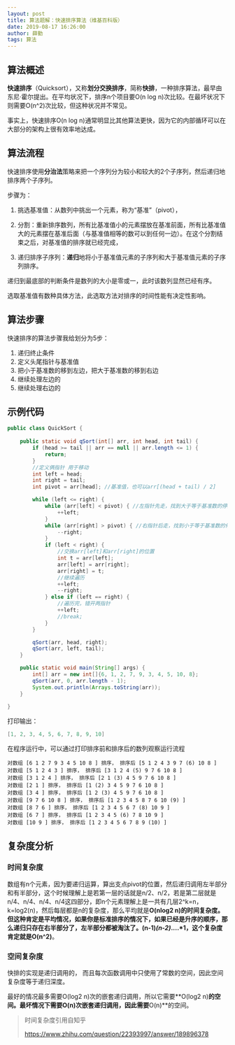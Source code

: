 ```yaml
---
layout: post
title: 算法题解：快速排序算法（维基百科版）
date: 2019-08-17 16:26:00
author: 薛勤
tags: 算法
---
```

## 算法概述

**快速排序**（Quicksort），又称**划分交换排序**，简称**快排**，一种排序算法，最早由东尼·霍尔提出。在平均状况下，排序n个项目要O(n log n)次比较。在最坏状况下则需要O(n^2)次比较，但这种状况并不常见。

事实上，快速排序O(n log n)通常明显比其他算法更快，因为它的内部循环可以在大部分的架构上很有效率地达成。

## 算法流程

快速排序使用**分治法**策略来把一个序列分为较小和较大的2个子序列，然后递归地排序两个子序列。

步骤为：

1. 挑选基准值：从数列中挑出一个元素，称为“基准”（pivot），

2. 分割：重新排序数列，所有比基准值小的元素摆放在基准前面，所有比基准值大的元素摆在基准后面（与基准值相等的数可以到任何一边）。在这个分割结束之后，对基准值的排序就已经完成，

3. 递归排序子序列：**递归**地将小于基准值元素的子序列和大于基准值元素的子序列排序。

递归到最底部的判断条件是数列的大小是零或一，此时该数列显然已经有序。

选取基准值有数种具体方法，此选取方法对排序的时间性能有决定性影响。

## 算法步骤

快速排序的算法步骤我给划分为5步：

1. 递归终止条件
2. 定义头尾指针与基准值
3. 把小于基准数的移到左边，把大于基准数的移到右边
4. 继续处理左边的
5. 继续处理右边的

## 示例代码

```java
public class QuickSort {
  
    public static void qSort(int[] arr, int head, int tail) {
        if (head >= tail || arr == null || arr.length <= 1) {
            return;
        }
        //定义俩指针 用于移动
        int left = head;
        int right = tail;
        int pivot = arr[head]; //基准值，也可以arr[(head + tail) / 2]

        while (left <= right) {
            while (arr[left] < pivot) { //左指针先走，找到大于等于基准数的停止
                ++left;
            }
            while (arr[right] > pivot) { //右指针后走，找到小于等于基准数的停止
                --right;
            }
            if (left < right) {
                //交换arr[left]和arr[right]的位置
                int t = arr[left];
                arr[left] = arr[right];
                arr[right] = t;
                //继续遍历
                ++left;
                --right;
            } else if (left == right) {
                //遍历完，错开两指针
                ++left;
                //break;
            }
        }

        qSort(arr, head, right);
        qSort(arr, left, tail);
    }

    public static void main(String[] args) {
        int[] arr = new int[]{6, 1, 2, 7, 9, 3, 4, 5, 10, 8};
        qSort(arr, 0, arr.length - 1);
        System.out.println(Arrays.toString(arr));
    }
  
}
```

打印输出：

```java
[1, 2, 3, 4, 5, 6, 7, 8, 9, 10]
```

在程序运行中，可以通过打印排序前和排序后的数列观察运行流程

```
对数组 [6 1 2 7 9 3 4 5 10 8 ] 排序， 排序后 [5 1 2 4 3 9 7 (6) 10 8 ] 
对数组 [5 1 2 4 3 ] 排序， 排序后 [3 1 2 4 (5) 9 7 6 10 8 ] 
对数组 [3 1 2 4 ] 排序， 排序后 [2 1 (3) 4 5 9 7 6 10 8 ] 
对数组 [2 1 ] 排序， 排序后 [1 (2) 3 4 5 9 7 6 10 8 ] 
对数组 [3 4 ] 排序， 排序后 [1 2 (3) 4 5 9 7 6 10 8 ] 
对数组 [9 7 6 10 8 ] 排序， 排序后 [1 2 3 4 5 8 7 6 10 (9) ] 
对数组 [8 7 6 ] 排序， 排序后 [1 2 3 4 5 6 7 (8) 10 9 ] 
对数组 [6 7 ] 排序， 排序后 [1 2 3 4 5 (6) 7 8 10 9 ] 
对数组 [10 9 ] 排序， 排序后 [1 2 3 4 5 6 7 8 9 (10) ] 
```

## 复杂度分析

### 时间复杂度

数组有n个元素，因为要递归运算，算出支点pivot的位置，然后递归调用左半部分和有半部分，这个时候理解上是若第一层的话就是n/2、n/2，若是第二层就是n/4、n/4、n/4、n/4这四部分，即n个元素理解上是一共有几层2^k=n，k=log2(n)，然后每层都是n的复杂度，那么平均就是**O(nlog2 n)**的时间复杂度。但这种肯定是平均情况，如果你是标准排序的情况下，如果已经是升序的顺序，那么递归只存在右半部分了，左半部分都被淘汰了。(n-1)*(n-2)*....*1，这个复杂度肯定就是**O(n^2)**。

### 空间复杂度

快排的实现是递归调用的， 而且每次函数调用中只使用了常数的空间，因此空间复杂度等于递归深度。

最好的情况最多需要O(log2 n)次的嵌套递归调用，所以它需要**O(log2 n)**的空间。最坏情况下需要O(n)次嵌套递归调用，因此需要**O(n)**的空间。



> 时间复杂度引用自知乎
>
> https://www.zhihu.com/question/22393997/answer/189896378


